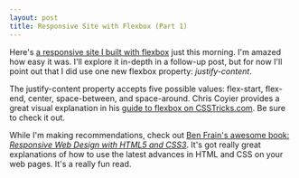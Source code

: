 ```yaml
---
layout: post
title: Responsive Site with Flexbox (Part 1)
---
```


Here's [a responsive site I built with flexbox](http://www.timothyellison.com/examples/flexbox-news-site/) just this morning. I'm amazed how easy it was. I'll explore it in-depth in a follow-up post, but for now I'll point out that I did use one new flexbox property: *justify-content*.

The justify-content property accepts five possible values: flex-start, flex-end, center, space-between, and space-around. Chris Coyier provides a great visual explanation in his [guide to flexbox on CSSTricks.com](https://css-tricks.com/snippets/css/a-guide-to-flexbox/). Be sure to check it out.

While I'm making recommendations, check out [Ben Frain's awesome book: *Responsive Web Design with HTML5 and CSS3*](https://www.amazon.com/Responsive-Web-Design-HTML5-CSS3/dp/1784398934). It's got really great explanations of how to use the latest advances in HTML and CSS on your web pages. It's a really fun read.